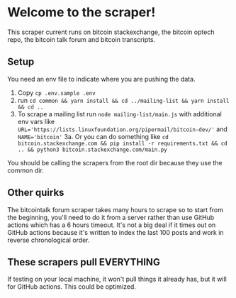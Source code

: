 # Welcome to the scraper!

This scraper current runs on bitcoin stackexchange, the bitcoin optech repo, the bitcoin talk forum and bitcoin transcripts.

## Setup

You need an env file to indicate where you are pushing the data.

1. Copy `cp .env.sample .env`
2. run `cd common && yarn install && cd ../mailing-list && yarn install && cd ..`
3. To scrape a mailing list run `node mailing-list/main.js` with additional env vars like `URL='https://lists.linuxfoundation.org/pipermail/bitcoin-dev/'` and `NAME='bitcoin'`
3a. Or you can do something like `cd bitcoin.stackexchange.com && pip install -r requirements.txt && cd .. && python3 bitcoin.stackexchange.com/main.py`

You should be calling the scrapers from the root dir because they use the common dir.

## Other quirks

The bitcointalk forum scraper takes many hours to scrape so to start from the beginning, you'll need to do it from a server rather than use GitHub actions which has a 6 hours timeout. It's not a big deal if it times out on GitHub actions because it's written to index the last 100 posts and work in reverse chronological order.

## These scrapers pull EVERYTHING

If testing on your local machine, it won't pull things it already has, but it will for GitHub actions. This could be optimized.
